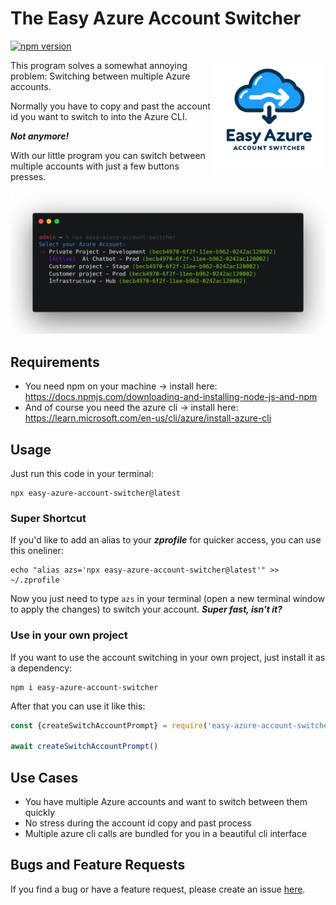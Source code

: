 # The Easy Azure Account Switcher
[![npm version](https://badgen.net/npm/v/easy-azure-account-switcher)](https://www.npmjs.com/package/easy-azure-account-switcher)

<img align="right" src="assets/AzureEasyAccountSwitcherLogo.png" width="180"/>

This program solves a somewhat annoying problem: Switching between multiple Azure accounts.

Normally you have to copy and past the account id you want to switch to into the Azure CLI.

***Not anymore!***

With our little program you can switch between multiple accounts with just a few buttons presses.

<img src="assets/sh1.png">

## Requirements

- You need npm on your machine -> install here: https://docs.npmjs.com/downloading-and-installing-node-js-and-npm
- And of course you need the azure cli -> install here: https://learn.microsoft.com/en-us/cli/azure/install-azure-cli

## Usage

Just run this code in your terminal:

```
npx easy-azure-account-switcher@latest
 ```
### Super Shortcut

If you'd like to add an alias to your ***zprofile*** for quicker access, you can use this oneliner:
```
echo "alias azs='npx easy-azure-account-switcher@latest'" >> ~/.zprofile
```

Now you just need to type ``azs`` 
in your terminal (open a new terminal window to apply the changes) 
to switch your account. ***Super fast, isn't it?***


### Use in your own project

If you want to use the account switching in your own project, just install it as a dependency:

```
npm i easy-azure-account-switcher
```

After that you can use it like this:

```javascript
const {createSwitchAccountPrompt} = require('easy-azure-account-switcher')

await createSwitchAccountPrompt()
```

## Use Cases

- You have multiple Azure accounts and want to switch between them quickly
- No stress during the account id copy and past process
- Multiple azure cli calls are bundled for you in a beautiful cli interface

## Bugs and Feature Requests

If you find a bug or have a feature request, please create an
issue [here](https://github.com/TimonBerlin/The-Easy-Azure-Account-Switchter/issues).
